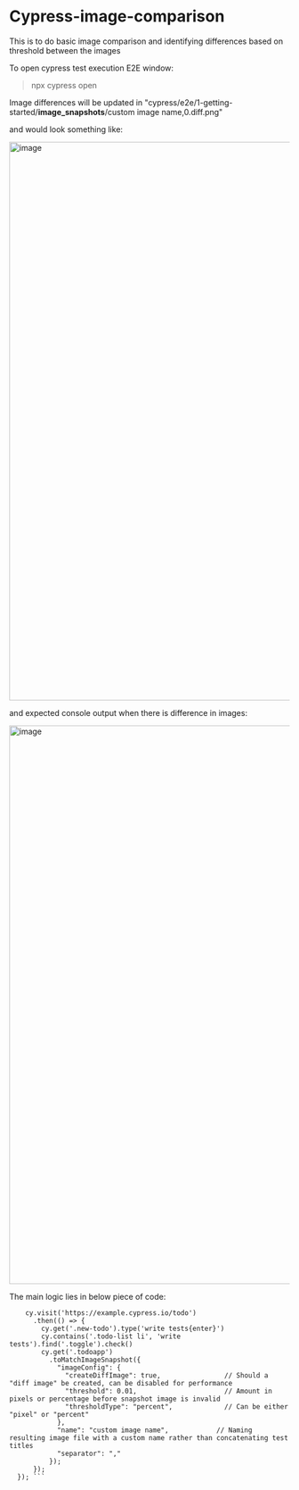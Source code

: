 # Cypress-image-comparison
This is to do basic image comparison and identifying differences based on threshold between the images

To open cypress test execution E2E window:

> npx cypress open

Image differences will be updated in "cypress/e2e/1-getting-started/__image_snapshots__/custom image name,0.diff.png"

and would look something like:

<img width="1001" alt="image" src="https://github.com/leelasriteja/Cypress-image-comparison/assets/29068723/994a3d66-d93a-44f3-9b43-386313973783">

and expected console output when there is difference in images:

<img width="1001" alt="image" src="https://github.com/leelasriteja/Cypress-image-comparison/assets/29068723/a2b72a69-8c4c-42e3-a999-cdb236056256">

The main logic lies in below piece of code: 

``` it('toMatchImageSnapshot - element', () => {
    cy.visit('https://example.cypress.io/todo')
      .then(() => {
        cy.get('.new-todo').type('write tests{enter}')
        cy.contains('.todo-list li', 'write tests').find('.toggle').check()
        cy.get('.todoapp')
          .toMatchImageSnapshot({
            "imageConfig": {
              "createDiffImage": true,                // Should a "diff image" be created, can be disabled for performance
              "threshold": 0.01,                      // Amount in pixels or percentage before snapshot image is invalid
              "thresholdType": "percent",             // Can be either "pixel" or "percent"
            },
            "name": "custom image name",            // Naming resulting image file with a custom name rather than concatenating test titles
            "separator": ","
          });
      });
  }); ```

